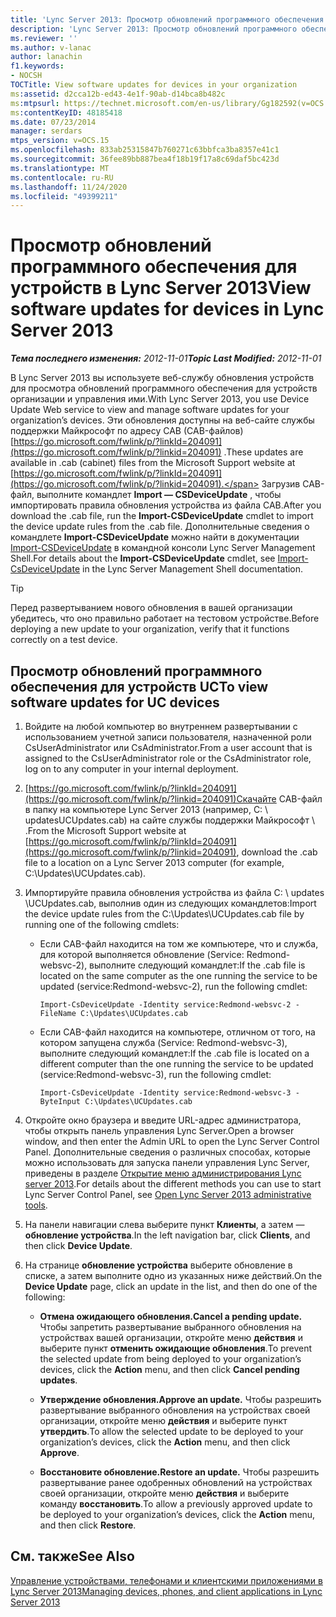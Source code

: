 ```yaml
---
title: 'Lync Server 2013: Просмотр обновлений программного обеспечения для устройств в вашей организации'
description: 'Lync Server 2013: Просмотр обновлений программного обеспечения для устройств в вашей организации.'
ms.reviewer: ''
ms.author: v-lanac
author: lanachin
f1.keywords:
- NOCSH
TOCTitle: View software updates for devices in your organization
ms:assetid: d2cca12b-ed43-4e1f-90ab-d14bca8b482c
ms:mtpsurl: https://technet.microsoft.com/en-us/library/Gg182592(v=OCS.15)
ms:contentKeyID: 48185418
ms.date: 07/23/2014
manager: serdars
mtps_version: v=OCS.15
ms.openlocfilehash: 833ab25315847b760271c63bbfca3ba8357e41c1
ms.sourcegitcommit: 36fee89bb887bea4f18b19f17a8c69daf5bc423d
ms.translationtype: MT
ms.contentlocale: ru-RU
ms.lasthandoff: 11/24/2020
ms.locfileid: "49399211"
---
```

# <a name="view-software-updates-for-devices-in-lync-server-2013"></a><span data-ttu-id="818cb-103">Просмотр обновлений программного обеспечения для устройств в Lync Server 2013</span><span class="sxs-lookup"><span data-stu-id="818cb-103">View software updates for devices in Lync Server 2013</span></span>

<div data-xmlns="http://www.w3.org/1999/xhtml">

<div class="topic" data-xmlns="http://www.w3.org/1999/xhtml" data-msxsl="urn:schemas-microsoft-com:xslt" data-cs="https://msdn.microsoft.com/">

<div data-asp="https://msdn2.microsoft.com/asp">



</div>

<div id="mainSection">

<div id="mainBody"><span data-ttu-id="818cb-104">

<span> </span></span><span class="sxs-lookup"><span data-stu-id="818cb-104">

<span> </span></span></span>

<span data-ttu-id="818cb-105">_**Тема последнего изменения:** 2012-11-01_</span><span class="sxs-lookup"><span data-stu-id="818cb-105">_**Topic Last Modified:** 2012-11-01_</span></span>

<span data-ttu-id="818cb-106">В Lync Server 2013 вы используете веб-службу обновления устройств для просмотра обновлений программного обеспечения для устройств организации и управления ими.</span><span class="sxs-lookup"><span data-stu-id="818cb-106">With Lync Server 2013, you use Device Update Web service to view and manage software updates for your organization’s devices.</span></span> <span data-ttu-id="818cb-107">Эти обновления доступны на веб-сайте службы поддержки Майкрософт по адресу CAB (CAB-файлов) [https://go.microsoft.com/fwlink/p/?linkId=204091](https://go.microsoft.com/fwlink/p/?linkid=204091) .</span><span class="sxs-lookup"><span data-stu-id="818cb-107">These updates are available in .cab (cabinet) files from the Microsoft Support website at [https://go.microsoft.com/fwlink/p/?linkId=204091](https://go.microsoft.com/fwlink/p/?linkid=204091).</span></span> <span data-ttu-id="818cb-108">Загрузив CAB-файл, выполните командлет **Import — CSDeviceUpdate** , чтобы импортировать правила обновления устройства из файла CAB.</span><span class="sxs-lookup"><span data-stu-id="818cb-108">After you download the .cab file, run the **Import-CSDeviceUpdate** cmdlet to import the device update rules from the .cab file.</span></span> <span data-ttu-id="818cb-109">Дополнительные сведения о командлете **Import-CSDeviceUpdate** можно найти в документации [Import-CSDeviceUpdate](https://docs.microsoft.com/powershell/module/skype/Import-CsDeviceUpdate) в командной консоли Lync Server Management Shell.</span><span class="sxs-lookup"><span data-stu-id="818cb-109">For details about the **Import-CSDeviceUpdate** cmdlet, see [Import-CsDeviceUpdate](https://docs.microsoft.com/powershell/module/skype/Import-CsDeviceUpdate) in the Lync Server Management Shell documentation.</span></span>

<div>


> [!TIP]  
> <span data-ttu-id="818cb-110">Перед развертыванием нового обновления в вашей организации убедитесь, что оно правильно работает на тестовом устройстве.</span><span class="sxs-lookup"><span data-stu-id="818cb-110">Before deploying a new update to your organization, verify that it functions correctly on a test device.</span></span>



</div>

<div>

## <a name="to-view-software-updates-for-uc-devices"></a><span data-ttu-id="818cb-111">Просмотр обновлений программного обеспечения для устройств UC</span><span class="sxs-lookup"><span data-stu-id="818cb-111">To view software updates for UC devices</span></span>

1.  <span data-ttu-id="818cb-112">Войдите на любой компьютер во внутреннем развертывании с использованием учетной записи пользователя, назначенной роли CsUserAdministrator или CsAdministrator.</span><span class="sxs-lookup"><span data-stu-id="818cb-112">From a user account that is assigned to the CsUserAdministrator role or the CsAdministrator role, log on to any computer in your internal deployment.</span></span>

2.  <span data-ttu-id="818cb-113">[https://go.microsoft.com/fwlink/p/?linkId=204091](https://go.microsoft.com/fwlink/p/?linkid=204091)Скачайте CAB-файл в папку на компьютере Lync Server 2013 (например, C: \\ updatesUCUpdates.cab) на сайте службы поддержки Майкрософт \\ .</span><span class="sxs-lookup"><span data-stu-id="818cb-113">From the Microsoft Support website at [https://go.microsoft.com/fwlink/p/?linkId=204091](https://go.microsoft.com/fwlink/p/?linkid=204091), download the .cab file to a location on a Lync Server 2013 computer (for example, C:\\Updates\\UCUpdates.cab).</span></span>

3.  <span data-ttu-id="818cb-114">Импортируйте правила обновления устройства из файла C: \\ updates \\UCUpdates.cab, выполнив один из следующих командлетов:</span><span class="sxs-lookup"><span data-stu-id="818cb-114">Import the device update rules from the C:\\Updates\\UCUpdates.cab file by running one of the following cmdlets:</span></span>
    
      - <span data-ttu-id="818cb-115">Если CAB-файл находится на том же компьютере, что и служба, для которой выполняется обновление (Service: Redmond-websvc-2), выполните следующий командлет:</span><span class="sxs-lookup"><span data-stu-id="818cb-115">If the .cab file is located on the same computer as the one running the service to be updated (service:Redmond-websvc-2), run the following cmdlet:</span></span>
        
            Import-CsDeviceUpdate -Identity service:Redmond-websvc-2 -FileName C:\Updates\UCUpdates.cab
    
      - <span data-ttu-id="818cb-116">Если CAB-файл находится на компьютере, отличном от того, на котором запущена служба (Service: Redmond-websvc-3), выполните следующий командлет:</span><span class="sxs-lookup"><span data-stu-id="818cb-116">If the .cab file is located on a different computer than the one running the service to be updated (service:Redmond-websvc-3), run the following cmdlet:</span></span>
        
            Import-CsDeviceUpdate -Identity service:Redmond-websvc-3 -ByteInput C:\Updates\UCUpdates.cab

4.  <span data-ttu-id="818cb-117">Откройте окно браузера и введите URL-адрес администратора, чтобы открыть панель управления Lync Server.</span><span class="sxs-lookup"><span data-stu-id="818cb-117">Open a browser window, and then enter the Admin URL to open the Lync Server Control Panel.</span></span> <span data-ttu-id="818cb-118">Дополнительные сведения о различных способах, которые можно использовать для запуска панели управления Lync Server, приведены в разделе [Открытие меню администрирования Lync server 2013](lync-server-2013-open-lync-server-administrative-tools.md).</span><span class="sxs-lookup"><span data-stu-id="818cb-118">For details about the different methods you can use to start Lync Server Control Panel, see [Open Lync Server 2013 administrative tools](lync-server-2013-open-lync-server-administrative-tools.md).</span></span>

5.  <span data-ttu-id="818cb-119">На панели навигации слева выберите пункт **Клиенты**, а затем — **обновление устройства**.</span><span class="sxs-lookup"><span data-stu-id="818cb-119">In the left navigation bar, click **Clients**, and then click **Device Update**.</span></span>

6.  <span data-ttu-id="818cb-120">На странице **обновление устройства** выберите обновление в списке, а затем выполните одно из указанных ниже действий.</span><span class="sxs-lookup"><span data-stu-id="818cb-120">On the **Device Update** page, click an update in the list, and then do one of the following:</span></span>
    
      - <span data-ttu-id="818cb-121">**Отмена ожидающего обновления.**</span><span class="sxs-lookup"><span data-stu-id="818cb-121">**Cancel a pending update.**</span></span> <span data-ttu-id="818cb-122">Чтобы запретить развертывание выбранного обновления на устройствах вашей организации, откройте меню **действия** и выберите пункт **отменить ожидающие обновления**.</span><span class="sxs-lookup"><span data-stu-id="818cb-122">To prevent the selected update from being deployed to your organization’s devices, click the **Action** menu, and then click **Cancel pending updates**.</span></span>
    
      - <span data-ttu-id="818cb-123">**Утверждение обновления.**</span><span class="sxs-lookup"><span data-stu-id="818cb-123">**Approve an update.**</span></span> <span data-ttu-id="818cb-124">Чтобы разрешить развертывание выбранного обновления на устройствах своей организации, откройте меню **действия** и выберите пункт **утвердить**.</span><span class="sxs-lookup"><span data-stu-id="818cb-124">To allow the selected update to be deployed to your organization’s devices, click the **Action** menu, and then click **Approve**.</span></span>
    
      - <span data-ttu-id="818cb-125">**Восстановите обновление.**</span><span class="sxs-lookup"><span data-stu-id="818cb-125">**Restore an update.**</span></span> <span data-ttu-id="818cb-126">Чтобы разрешить развертывание ранее одобренных обновлений на устройствах своей организации, откройте меню **действия** и выберите команду **восстановить**.</span><span class="sxs-lookup"><span data-stu-id="818cb-126">To allow a previously approved update to be deployed to your organization’s devices, click the **Action** menu, and then click **Restore**.</span></span>

</div>

<div>

## <a name="see-also"></a><span data-ttu-id="818cb-127">См. также</span><span class="sxs-lookup"><span data-stu-id="818cb-127">See Also</span></span>


[<span data-ttu-id="818cb-128">Управление устройствами, телефонами и клиентскими приложениями в Lync Server 2013</span><span class="sxs-lookup"><span data-stu-id="818cb-128">Managing devices, phones, and client applications in Lync Server 2013</span></span>](lync-server-2013-managing-devices-phones-and-client-applications.md)  
  

<span data-ttu-id="818cb-129"></div>

</div>

<span> </span>

</div>

</div>

</span><span class="sxs-lookup"><span data-stu-id="818cb-129"></div>

</div>

<span> </span>

</div>

</div>

</span></span></div>

